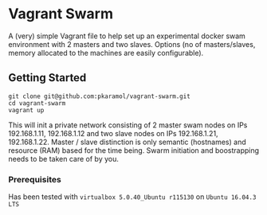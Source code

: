 # Vagrant Swarm

A (very) simple Vagrant file to help set up an experimental docker swam environment with 2 masters and two slaves.
Options (no of masters/slaves, memory allocated to the machines are easily configurable).

## Getting Started

```
git clone git@github.com:pkaramol/vagrant-swarm.git
cd vagrant-swarm
vagrant up
```

This will init a private network consisting of 2 master swam nodes on IPs 192.168.1.11, 192.168.1.12 and two slave nodes on IPs 192.168.1.21, 192.168.1.22.
Master / slave distinction is only semantic (hostnames) and resource (RAM) based for the time being.
Swarm initiation and boostrapping needs to be taken care of by you.

### Prerequisites

Has been tested with `virtualbox 5.0.40_Ubuntu r115130` on `Ubuntu 16.04.3 LTS`
